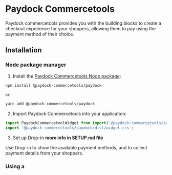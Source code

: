 # Paydock Commercetools

Paydock commercetools provides you with the building blocks to create a checkout experience for your shoppers, allowing them to pay using the payment method of their choice.

## Installation

### Node package manager


1. Install the [Paydock Commercetools Node package](https://www.npmjs.com/package/@paydock-commercetools/paydock):

  ```sh
  npm install @paydock-commercetools/paydock

  or

  yarn add @paydock-commercetools/paydock
  ```

2. Import Paydock Commercetools into your application:

  ```js
  import PaydockCommercetoolWidget from import('@paydock-commercetools/paydock');
  import '@paydock-commercetools/paydock/dist/widget.css';
  ```

3. Set up Drop-in **more info in SETUP.md file**

Use Drop-in to show the available payment methods, and to collect payment details from your shoppers.

### Using a <script> tag

You can also import Paydock Commercetools using a `<script>` tag. Download js and css files from [repository](https://gitlab.com/jsp8795506/paydock-commercetools-npm)

Embed the Paydock Commercetools script element above any other JavaScript in your checkout page.

  ```js
  <script src="paydock-commercetools/widget.js"></script>
  ```

Embed the Paydock Commercetools stylesheet. You can add your own styling by overriding the rules in the CSS fil

  ```js
  <link rel="stylesheet" href="paydock-commercetools/widget.css">
  ```

## See also

- [Paydock website](https://paydock.com/)

## License

This repository is available under the [MIT license](LICENSE).
